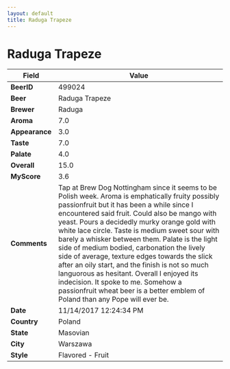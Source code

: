 ```yaml
---
layout: default
title: Raduga Trapeze
---
```


# Raduga Trapeze

| Field         | Value     |
|---------------|-----------|
| **BeerID** | 499024 |
| **Beer** | Raduga Trapeze |
| **Brewer** | Raduga |
| **Aroma** | 7.0 |
| **Appearance** | 3.0 |
| **Taste** | 7.0 |
| **Palate** | 4.0 |
| **Overall** | 15.0 |
| **MyScore** | 3.6 |
| **Comments** | Tap at Brew Dog Nottingham since it seems to be Polish week. Aroma is emphatically fruity possibly passionfruit but it has been a while since I encountered said fruit. Could also be mango with yeast. Pours a decidedly murky orange gold with white lace circle. Taste is medium sweet sour with barely a whisker between them. Palate is the light side of medium bodied, carbonation the lively side of average, texture edges towards the slick after an oily start, and the finish is not so much languorous as hesitant. Overall I enjoyed its indecision. It spoke to me. Somehow a passionfruit wheat beer is a better emblem of Poland than any Pope will ever be. |
| **Date** | 11/14/2017 12:24:34 PM |
| **Country** | Poland |
| **State** | Masovian |
| **City** | Warszawa |
| **Style** | Flavored - Fruit |
